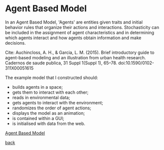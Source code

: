 <h1>Agent Based Model</h1>

In an Agent Based Model, 'Agents' are entities given traits and initial behavior rules that organize their actions and interactions. Stochasticity can be included in the assignment of agent characteristics and in determining which agents interact and how agents obtain information and make decisions.
 

Cite: Auchincloss, A. H., & Garcia, L. M. (2015). Brief introductory guide to agent-based modeling and an illustration from urban health research. Cadernos de saude publica, 31 Suppl 1(Suppl 1), 65–78. doi:10.1590/0102-311X00051615

The example model that I constructed should:

* builds agents in a space;
* gets them to interact with each other;
* reads in environmental data;
* gets agents to interact with the environment;
* randomizes the order of agent actions;
* displays the model as an animation;
* is contained within a GUI;
* is initialised with data from the web.

<a href="https://jlablacker.github.io/GEOG5991-Python-Code/blob/agent_based_model_v0.py">Agent Based Model</a>




<a href="https://jlablacker.github.io/GEOG5991-Portfolio/">back</a>
